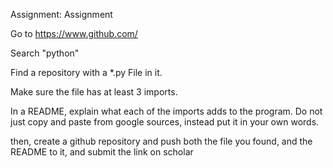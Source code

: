 Assignment: Assignment

Go to https://www.github.com/

Search "python"

Find a repository with a *.py File in it.

Make sure the file has at least 3 imports.

In a README, explain what each of the imports adds to the program.  Do not just copy and paste from google sources, instead put it in your own words.

then, create a github repository and push both the file you found, and the README to it, and submit the link on scholar
